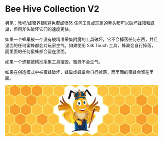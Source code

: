 # Bee Hive Collection V2

另见：教程/蜂蜜养殖§避免蜜蜂愤怒
任何工具或玩家的拳头都可以破坏蜂箱和蜂巢，但用斧头破坏它们的速度更快。

如果一个蜂巢被一个没有被精准采集附魔的工具破坏，它不会掉落任何东西，并且里面的任何蜜蜂都会对玩家生气。如果使用 Silk Touch 工具，蜂巢会自行掉落，而里面的任何蜜蜂都会留在里面。

如果一个蜂箱被精准采集工具摧毁，蜜蜂不会生气。

如果在创造模式中被蜜蜂破坏，蜂巢或蜂巢会自行掉落，而里面的蜜蜂会留在里面。

![1500x500](1500x500.jpg)
